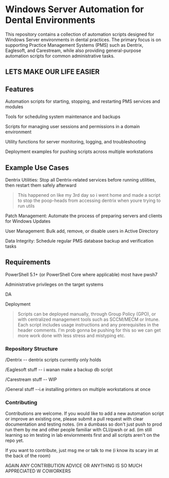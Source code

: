 # Windows Server Automation for Dental Environments

This repository contains a collection of automation scripts designed for Windows Server environments in dental practices. The primary focus is on supporting Practice Management Systems (PMS) such as Dentrix, Eaglesoft, and Carestream, while also providing general-purpose automation scripts for common administrative tasks.

## LETS MAKE OUR LIFE EASIER 
## Features

Automation scripts for starting, stopping, and restarting PMS services and modules

Tools for scheduling system maintenance and backups

Scripts for managing user sessions and permissions in a domain environment

Utility functions for server monitoring, logging, and troubleshooting

Deployment examples for pushing scripts across multiple workstations

## Example Use Cases

Dentrix Utilities: Stop all Dentrix-related services before running utilities, then restart them safely afterward
> This happened on like my 3rd day so i went home and made a script to stop the poop-heads from accessing dentrix when youre trying to run utils

Patch Management: Automate the process of preparing servers and clients for Windows Updates

User Management: Bulk add, remove, or disable users in Active Directory

Data Integrity: Schedule regular PMS database backup and verification tasks

## Requirements

PowerShell 5.1+ (or PowerShell Core where applicable) most have pwsh7 

Administrative privileges on the target systems

DA

Deployment

> Scripts can be deployed manually, through Group Policy (GPO), or with centralized management tools such as SCCM/MECM or Intune. Each script includes usage instructions and any prerequisites in the header comments. I'm prob gonna be pushing for this so we can get more work done with less stress and mistyping etc.

### Repository Structure
/Dentrix
-- dentrix scripts currently only holds 


/Eaglesoft stuff
-- i wanan make a backup db script


/Carestream stuff
-- WIP


/General stuff 
--i.e installing printers on multiple workstations at once 



### Contributing

Contributions are welcome. If you would like to add a new automation script or improve an existing one, please submit a pull request with clear documentation and testing notes. (im a dumbass so don't just push to prod run them by me and other people familiar with CLI/pwsh or ad. (im still learning so im testing in lab enviornments first and all scripts aren't on the repo yet. 

If you want to contribute, just msg me or talk to me (i know its scary im at the back of the room) 

AGAIN ANY CONTRIBUTION ADVICE OR ANYTHING IS SO MUCH APPRECIATED W COWORKERS
